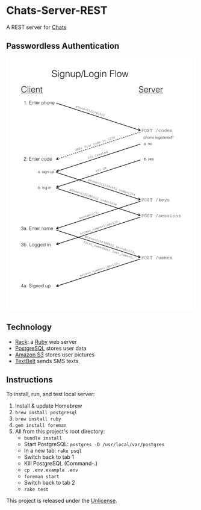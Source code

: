 # Chats-Server-REST

A REST server for [Chats][1]

## Passwordless Authentication

![Signup/Login Flow][2]

## Technology

* [Rack][3]: a [Ruby][4] web server
* [PostgreSQL][5] stores user data
* [Amazon S3][6] stores user pictures
* [TextBelt][7] sends SMS texts

## Instructions

To install, run, and test local server:

1. Install & update Homebrew
2. `brew install postgresql`
3. `brew install ruby`
4. `gem install foreman`
5. All from this project's root directory:
    * `bundle install`
    * Start PostgreSQL: `postgres -D /usr/local/var/postgres`
    * In a new tab: `rake psql`
    * Switch back to tab 1
    * Kill PostgreSQL (Command-.)
    * `cp .env.example .env`
    * `foreman start`
    * Switch back to tab 2
    * `rake test`

This project is released under the [Unlicense][8].


  [1]: https://github.com/acani/Chats
  [2]: doc/signup_login_flow/signup_login_flow.jpg
  [3]: http://rack.github.io
  [4]: https://www.ruby-lang.org
  [5]: http://www.postgresql.org
  [6]: http://aws.amazon.com/s3/
  [7]: http://textbelt.com
  [8]: http://unlicense.org
